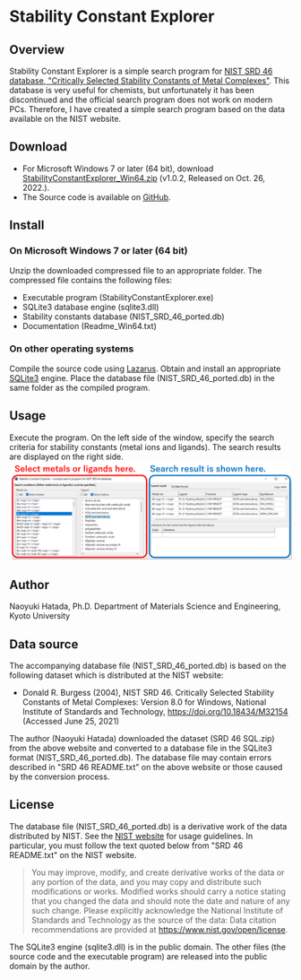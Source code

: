 # Stability Constant Explorer
## Overview
Stability Constant Explorer is a simple search program for [NIST SRD 46 database, "Critically Selected Stability Constants of Metal Complexes"](https://data.nist.gov/od/id/mds2-2154). This database is very useful for chemists, but unfortunately it has been discontinued and the official search program does not work on modern PCs. Therefore, I have created a simple search program based on the data available on the NIST website.

## Download
* For Microsoft Windows 7 or later (64 bit), download [StabilityConstantExplorer_Win64.zip](https://github.com/n-hatada/stability-constant-explorer/releases/download/v1.0.2/StabilityConstantExplorer_Win64.zip) (v1.0.2, Released on Oct. 26, 2022.).
* The Source code is available on [GitHub](https://github.com/n-hatada/stability-constant-explorer).

## Install

### On Microsoft Windows 7 or later (64 bit)
Unzip the downloaded compressed file to an appropriate folder. The compressed file contains the following files:
* Executable program (StabilityConstantExplorer.exe)
* SQLite3 database engine (sqlite3.dll)
* Stability constants database (NIST_SRD_46_ported.db)
* Documentation (Readme_Win64.txt)

### On other operating systems
Compile the source code using [Lazarus](https://www.lazarus-ide.org/). Obtain and install an appropriate [SQLite3](https://www.sqlite.org/index.html) engine. Place the database file (NIST_SRD_46_ported.db) in the same folder as the compiled program.

## Usage
Execute the program. On the left side of the window, specify the search criteria for stability constants (metal ions and ligands). The search results are displayed on the right side.
![Screenshot](assets/screenshot.png)

## Author
Naoyuki Hatada, Ph.D.
Department of Materials Science and Engineering, Kyoto University

## Data source
The accompanying database file (NIST_SRD_46_ported.db) is based on the following dataset which is distributed at the NIST website:

* Donald R. Burgess (2004), NIST SRD 46. Critically Selected Stability Constants of Metal Complexes: Version 8.0 for Windows, National Institute of Standards and Technology, https://doi.org/10.18434/M32154 (Accessed June 25, 2021)

The author (Naoyuki Hatada) downloaded the dataset (SRD 46 SQL.zip) from the above website and converted to a database file in the SQLite3 format (NIST_SRD_46_ported.db). The database file may contain errors described in "SRD 46 README.txt" on the above website or those caused by the conversion process. 

## License
The database file (NIST_SRD_46_ported.db) is a derivative work of the data distributed by NIST. See the [NIST website](https://doi.org/10.18434/M32154) for usage guidelines. In particular, you must follow the text quoted below from "SRD 46 README.txt" on the NIST website.

>You may improve, modify, and create derivative works of the data or any portion of the data, and you may copy and distribute such modifications or works. Modified works should carry a notice stating that you changed the data and should note the date and nature of any such change. Please explicitly acknowledge the National Institute of Standards and Technology as the source of the data:  Data citation recommendations are provided at https://www.nist.gov/open/license.

The SQLite3 engine (sqlite3.dll) is in the public domain. The other files (the source code and the executable program) are released into the public domain by the author. 
